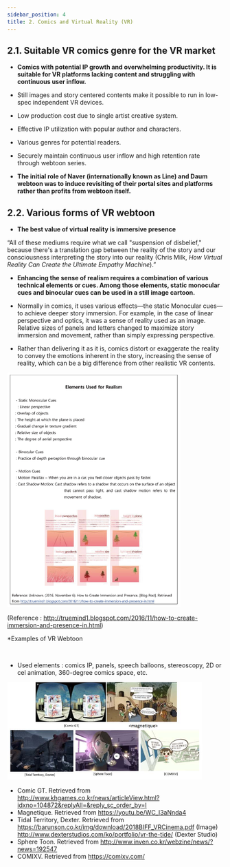 ```yaml
---
sidebar_position: 4
title: 2. Comics and Virtual Reality (VR)
---
```


## 2.1.  Suitable VR comics genre for the VR market

- **Comics with potential IP growth and overwhelming productivity. It is suitable for VR platforms lacking content and struggling with continuous user inflow.** 
- Still images and story centered contents make it possible to run in low-spec  independent VR devices.
- Low production cost due to single artist creative system.
- Effective IP utilization with popular author and characters.
- Various genres for potential readers.
- Securely maintain continuous user inflow and high retention rate through webtoon series.

- **The initial role of Naver (internationally known as Line) and Daum webtoon was to induce revisiting of their portal sites and platforms rather than profits from webtoon itself.** 

## 2.2. Various forms of VR webtoon
- **The best value of virtual reality is immersive presence**

“All of these mediums require what we call "suspension of disbelief," because there's a translation gap between the reality of the story and our consciousness interpreting the story into our reality (Chris Milk, <i>How Virtual Reality Can Create the Ultimate Empathy Machine</i>).”

- **Enhancing the sense of realism requires a combination of various technical elements or cues. Among those elements, static monocular cues and binocular cues can be used in a still image cartoon.**

-  Normally in comics, it uses various effects—the static Monocular cues—to achieve deeper story immersion. For example, in the case of linear perspective and optics, it was a sense of reality used as an image. Relative sizes of panels and letters changed to maximize story immersion and movement, rather than simply expressing perspective.

- Rather than delivering it as it is, comics distort or exaggerate the reality to convey the emotions inherent in the story, increasing the sense of reality, which can be a big difference from other realistic VR contents.


<img src="../images/intro~2/2.2_1.jpg" height="80%" width="80%"/>


(Reference : http://truemind1.blogspot.com/2016/11/how-to-create-immersion-and-presence-in.html)        

*Examples of VR Webtoon

<br/>

- Used elements : comics IP, panels, speech balloons, stereoscopy, 2D or cel animation, 360-degree comics space, etc.

<img src="../images/intro~2/2.2_2.jpg" height="90%" width="90%"/>

- Comic GT. Retrieved from http://www.khgames.co.kr/news/articleView.html?idxno=104872&replyAll=&reply_sc_order_by=I
- Magnetique. Retrieved from https://youtu.be/WC_I3aNnda4
- Tidal Territory, Dexter. Retrieved from https://barunson.co.kr/img/download/2018BIFF_VRCinema.pdf (Image) <br/> http://www.dexterstudios.com/ko/portfolio/vr-the-tide/ (Dexter Studio)
- Sphere Toon. Retrieved from http://www.inven.co.kr/webzine/news/?news=192547
- COMIXV. Retrieved from https://comixv.com/

